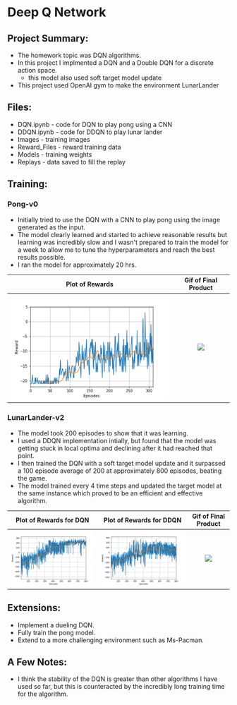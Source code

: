 # Deep Q Network

## Project Summary:
- The homework topic was DQN algorithms. 
- In this project I implmented a DQN and a Double DQN for a discrete action space. 
    - this model also used soft target model update
- This project used OpenAI gym to make the environment LunarLander

## Files:
- DQN.ipynb - code for DQN to play pong using a CNN 
- DDQN.ipynb - code for DDQN to play lunar lander
- Images - training images
- Reward_Files - reward training data
- Models - training weights
- Replays - data saved to fill the replay
    
## Training: 

### Pong-v0

- Initially tried to use the DQN with a CNN to play pong using the image generated as the input.
- The model clearly learned and started to achieve reasonable results but learning was incredibly slow and I wasn't prepared to train the model for a week to allow me to tune the hyperparameters and reach the best results possible.
- I ran the model for approximately 20 hrs. 

Plot of Rewards       |  Gif of Final Product | 
:-------------------------:|:-------------------------:|
![](./Images/Pong-ep-310.png)  |  ![](./Images/Pong.gif) | 


### LunarLander-v2

- The model took 200 episodes to show that it was learning.
- I used a DDQN implementation intially, but found that the model was getting stuck in local optima and declining after it had reached that point. 
- I then trained the DQN with a soft target model update and it surpassed a 100 episode average of 200 at approximately 800 episodes, beating the game. 
- The model trained every 4 time steps and updated the target model at the same instance which proved to be an efficient and effective algorithm.

Plot of Rewards for DQN    | Plot of Rewards for DDQN    |  Gif of Final Product | 
:-------------------------:|:-------------------------:|:-------------------------:|
![](./Images/DQN_800ep.png)  |  ![](./Images/DDQN_1000ep.png) | ![](./Images/LunarLander_DQN.gif) |


## Extensions: 
- Implement a dueling DQN. 
- Fully train the pong model.
- Extend to a more challenging environment such as Ms-Pacman.


## A Few Notes:
- I think the stability of the DQN is greater than other algorithms I have used so far, but this is counteracted by the incredibly long training time for the algorithm.
